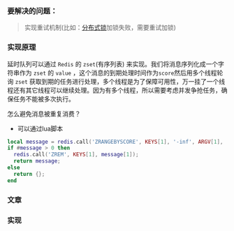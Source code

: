 ### 要解决的问题：
> 实现重试机制(比如：[分布式锁](https://github.com/suosui/blog/wiki/%E5%88%86%E5%B8%83%E5%BC%8F%E9%94%81)加锁失败，需要重试加锁)

### 实现原理

延时队列可以通过 `Redis` 的 `zset`(有序列表) 来实现。我们将消息序列化成一个字符串作为 `zset` 的 `value` ，这个消息的到期处理时间作为`score`然后用多个线程轮询 `zset` 获取到期的任务进行处理，多个线程是为了保障可用性，万一挂了一个线程还有其它线程可以继续处理。因为有多个线程，所以需要考虑并发争抢任务，确保任务不能被多次执行。

怎么避免消息被重复消费？

* 可以通过lua脚本
```lua
local message = redis.call('ZRANGEBYSCORE', KEYS[1], '-inf', ARGV[1], 'WITHSCORES', 'LIMIT', 0, 1);
if #message > 0 then
  redis.call('ZREM', KEYS[1], message[1]);
  return message;
else
  return {};
end
```


### 文章

### 实现
